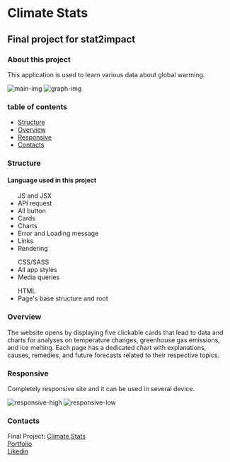   <h1>Climate Stats</h1>

  <h2>Final project for stat2impact</h2>
  
  <h3>About this project</h3>

  <p>
    This application is used to learn various data about global warming.
  </p>

![main-img](https://github.com/So-Ca/progetto-finale-start2impact/assets/121359947/ae31472e-7098-4f24-b854-9036220c734b)
![graph-img](https://github.com/So-Ca/progetto-finale-start2impact/assets/121359947/3907b021-0079-45ec-a789-793531645116)

  <h3>table of contents</h3>
  <ul>
  <li><a href="#structure">Structure</a></li>
  <li><a href="#overview">Overview</a></li>
  <li><a href="#responsive">Responsive</a></li>
  <li><a href="#contacts">Contacts</a></li>
  </ul>

  <a name="structure"></a>
  <h3>Structure</h3>

  <h4>Language used in this project</h4>

  <ul>JS and JSX
    <li>API request</li>
    <li>All button</li>
    <li>Cards</li>
    <li>Charts</li>
    <li>Error and Loading message</li>
    <li>Links</li>
    <li>Rendering</li>
  </ul>
  <ul>CSS/SASS
    <li>All app styles</li>
    <li>Media queries</li>
  </ul>
  <ul>HTML
    <li>Page's base structure and root</li>
  </ul>

  <a name="overview"></a>
  <h3>Overview</h3>

  <p>
    The website opens by displaying five clickable cards that lead to data and charts for analyses on temperature changes, greenhouse gas emissions, and ice melting. Each page has a dedicated chart with explanations, causes, remedies, and future forecasts related to their respective topics.
  </p>

  <a name="responsive"></a>
  <h3>Responsive</h3>

  <p>Completely responsive site and it can be used in several device.</p>

![responsive-high](https://github.com/So-Ca/progetto-finale-start2impact/assets/121359947/9aae67ac-dfb9-4a14-be4e-eb06812b4740)
![responsive-low](https://github.com/So-Ca/progetto-finale-start2impact/assets/121359947/8eb2e0e1-18fd-434a-8f06-719309a4eca2)

  <a name="contacts"></a>
  <h3>Contacts</h3>

  Final Project: <a href="https://climate-stats-so-ca.netlify.app/">Climate Stats</a><br>
  <a href="https://sonny-caputo-portfolio.netlify.app/">Portfolio</a><br>
  <a href="https://www.linkedin.com/in/sonny-caputo-554315185">Likedin</a><br>

